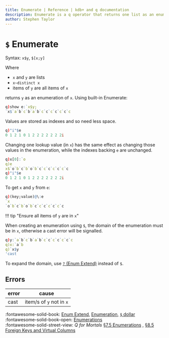 ```yaml
---
title: Enumerate | Reference | kdb+ and q documentation
description: Enumerate is a q operator that returns one list as an enumeration of another.
author: Stephen Taylor
---
```

# `$` Enumerate



Syntax: `x$y`, `$[x;y]`

Where

-   `x` and `y` are lists
-   `x~distinct x`
-   items of `y` are all items of `x`

returns `y` as an enumeration of `x`.
Using built-in Enumerate:

```q
q)show e:`x$y;
`x$`a`b`c`b`a`b`c`c`c`c`c`c`c
```

Values are stored as indexes and so need less space.

```q
q)"i"$e
0 1 2 1 0 1 2 2 2 2 2 2 2i
```

Changing one lookup value (in `x`) has the same effect as changing those values in the enumeration, while the indexes backing `e` are unchanged.

```q
q)x[0]:`o
q)e
x$`o`b`c`b`o`b`c`c`c`c`c`c`c
q)"i"$e
0 1 2 1 0 1 2 2 2 2 2 2 2i
```

To get `x` and `y` from `e`:

```q
q)(key;value)@\:e
`x
`o`b`c`b`o`b`c`c`c`c`c`c`c
```

!!! tip "Ensure all items of `y` are in `x`"

When creating an enumeration using `$`, the domain of the enumeration must be in `x`, otherwise a cast error will be signalled.

```q
q)y:`a`b`c`b`a`b`c`c`c`c`c`c`c
q)x:`a`b
q)`x$y
'cast
```

To expand the domain, use [`?` (Enum Extend)](enum-extend.md) instead of `$`.


## Errors

error | cause
------|--------------------------
cast  | item/s of `y` not in `x`


:fontawesome-solid-book:
[Enum Extend](enum-extend.md),
[Enumeration](enumeration.md),
[`$` dollar](overloads.md#dollar)
<br>
:fontawesome-solid-book-open:
[Enumerations](../basics/enumerations.md)
<br>
:fontawesome-solid-street-view:
_Q for Mortals_
[§7.5 Enumerations](/q4m3/7_Transforming_Data/#75-enumerations) ,
[§8.5 Foreign Keys and Virtual Columns](/q4m3/8_Tables/#84-foreign-keys-and-virtual-columns)
